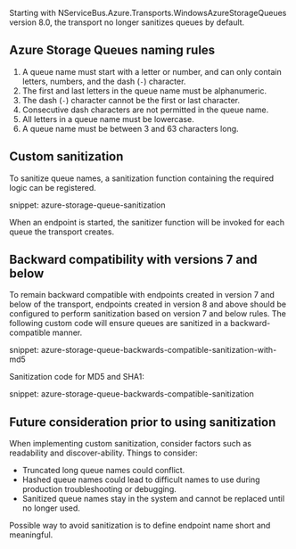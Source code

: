 Starting with NServiceBus.Azure.Transports.WindowsAzureStorageQueues version 8.0, the transport no longer sanitizes queues by default.


## Azure Storage Queues naming rules

 1. A queue name must start with a letter or number, and can only contain letters, numbers, and the dash (`-`) character.
 1. The first and last letters in the queue name must be alphanumeric.
 1. The dash (`-`) character cannot be the first or last character.
 1. Consecutive dash characters are not permitted in the queue name.
 1. All letters in a queue name must be lowercase.
 1. A queue name must be between 3 and 63 characters long.


## Custom sanitization

To sanitize queue names, a sanitization function containing the required logic can be registered.

snippet: azure-storage-queue-sanitization

When an endpoint is started, the sanitizer function will be invoked for each queue the transport creates.


## Backward compatibility with versions 7 and below

To remain backward compatible with endpoints created in version 7 and below of the transport, endpoints created in version 8 and above should be configured to perform sanitization based on version 7 and below rules. The following custom code will ensure queues are sanitized in a backward-compatible manner.

snippet: azure-storage-queue-backwards-compatible-sanitization-with-md5

Sanitization code for MD5 and SHA1:

snippet: azure-storage-queue-backwards-compatible-sanitization


## Future consideration prior to using sanitization

When implementing custom sanitization, consider factors such as readability and discover-ability. Things to consider:

 * Truncated long queue names could conflict.
 * Hashed queue names could lead to difficult names to use during production troubleshooting or debugging.
 * Sanitized queue names stay in the system and cannot be replaced until no longer used.

Possible way to avoid sanitization is to define endpoint name short and meaningful.
